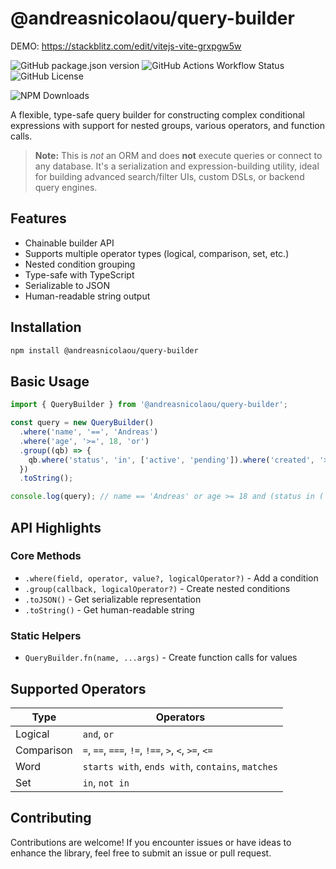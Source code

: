 # @andreasnicolaou/query-builder

DEMO: https://stackblitz.com/edit/vitejs-vite-grxpgw5w

![GitHub package.json version](https://img.shields.io/github/package-json/v/andreasnicolaou/query-builder)
![GitHub Actions Workflow Status](https://img.shields.io/github/actions/workflow/status/andreasnicolaou/query-builder/build.yaml)
![GitHub License](https://img.shields.io/github/license/andreasnicolaou/query-builder)

![NPM Downloads](https://img.shields.io/npm/dm/%40andreasnicolaou%2Fquery-builder)

A flexible, type-safe query builder for constructing complex conditional expressions with support for nested groups, various operators, and function calls.

> **Note:** This is _not_ an ORM and does **not** execute queries or connect to any database. It's a serialization and expression-building utility, ideal for building advanced search/filter UIs, custom DSLs, or backend query engines.

## Features

- Chainable builder API
- Supports multiple operator types (logical, comparison, set, etc.)
- Nested condition grouping
- Type-safe with TypeScript
- Serializable to JSON
- Human-readable string output

## Installation

```bash
npm install @andreasnicolaou/query-builder
```

## Basic Usage

```typescript
import { QueryBuilder } from '@andreasnicolaou/query-builder';

const query = new QueryBuilder()
  .where('name', '==', 'Andreas')
  .where('age', '>=', 18, 'or')
  .group((qb) => {
    qb.where('status', 'in', ['active', 'pending']).where('created', '>', new Date('2025-01-01').toISOString());
  })
  .toString();

console.log(query); // name == 'Andreas' or age >= 18 and (status in ('active', 'pending') and created > '2025-01-01T00:00:00.000Z')
```

## API Highlights

### Core Methods

- `.where(field, operator, value?, logicalOperator?)` - Add a condition
- `.group(callback, logicalOperator?)` - Create nested conditions
- `.toJSON()` - Get serializable representation
- `.toString()` - Get human-readable string

### Static Helpers

- `QueryBuilder.fn(name, ...args)` - Create function calls for values

## Supported Operators

| Type       | Operators                                           |
| ---------- | --------------------------------------------------- |
| Logical    | `and`, `or`                                         |
| Comparison | `=`, `==`, `===`, `!=`, `!==`, `>`, `<`, `>=`, `<=` |
| Word       | `starts with`, `ends with`, `contains`, `matches`   |
| Set        | `in`, `not in`                                      |

## Contributing

Contributions are welcome! If you encounter issues or have ideas to enhance the library, feel free to submit an issue or pull request.
